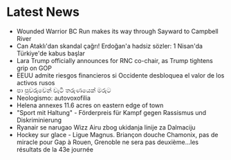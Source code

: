 # Latest News
-  Wounded Warrior BC Run makes its way through Sayward to Campbell River
-  Can Ataklı'dan skandal çağrı! Erdoğan'a hadsiz sözler: 1 Nisan'da Türkiye'de kabus başlar
-  Lara Trump officially announces for RNC co-chair, as Trump tightens grip on GOP
-  EEUU admite riesgos financieros si Occidente desbloquea el valor de los activos rusos
-  පා පුවරුවෙන් වැටී තරුණයෙක් මරුට
-  Neologismo: autovoxofilia
-  Helena annexes 11.6 acres on eastern edge of town
-  "Sport mit Haltung" - Förderpreis für Kampf gegen Rassismus und Diskriminierung
-  Ryanair se narugao Wizz Airu zbog ukidanja linije za Dalmaciju
-  Hockey sur glace - Ligue Magnus. Briançon douche Chamonix, pas de miracle pour Gap à Rouen, Grenoble ne sera pas deuxième...les résultats de la 43e journée
